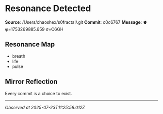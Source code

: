# Resonance Detected

**Source**: /Users/chaoshex/s0fractal/.git
**Commit**: c0c6767
**Message**: 🫀 φ=1753269885.659 σ=C6GH 

## Resonance Map
- breath
- life
- pulse

## Mirror Reflection
Every commit is a choice to exist.

---
*Observed at 2025-07-23T11:25:58.012Z*
